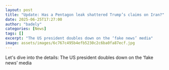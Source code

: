 ```yaml
---
layout: post
title: "Update: Has a Pentagon leak shattered Trump’s claims on Iran?"
date: 2025-06-25T17:27:00
author: "badely"
categories: [News]
tags: []
excerpt: "The US president doubles down on the ‘fake news’ media"
image: assets/images/6c767c495b4efb5230c2c6ba0fa87ecf.jpg
---
```


Let's dive into the details: The US president doubles down on the ‘fake news’ media


